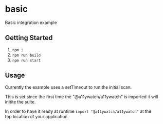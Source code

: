 # basic

Basic integration example

## Getting Started

1. `npm i`
1. `npm run build`
1. `npm run start`

## Usage

Currently the example uses a setTimeout to run the initial scan.

This is set since the first time the "@a11ywatch/a11ywatch" is imported it will initite the suite.

In order to have it ready at runtime `import "@a11ywatch/a11ywatch"` at the top location of your application.
